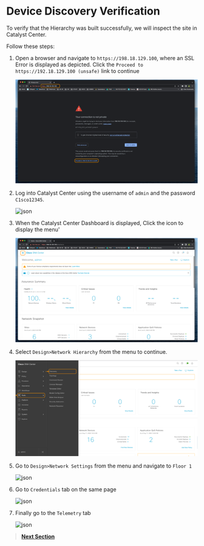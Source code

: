 # Device Discovery Verification

To verify that the Hierarchy was built successfully, we will inspect the site in Catalyst Center.

Follow these steps:

1. Open a browser and navigate to `https://198.18.129.100`, where an SSL Error is displayed as depicted. Click the `Proceed to https://192.18.129.100 (unsafe)` link to continue

   ![json](../assets/DNAC-SSLERROR.png?raw=true "Import JSON")

2. Log into Catalyst Center using the username of `admin` and the password `C1sco12345`.

   ![json](../assets/DNAC-Login.png?raw=true "Import JSON")

3. When the Catalyst Center Dashboard is displayed, Click the  icon to display the menu'

   ![json](../assets/DNAC-Menu.png?raw=true "Import JSON")

4. Select `Design>Network Hierarchy` from the menu to continue.

   ![json](../assets/DNAC-Menu-Discovery.png?raw=true "Import JSON")

6. Go to `Design>Network Settings` from the menu and navigate to `Floor 1`

   ![json](../assets/hold.png?raw=true "Import JSON")

7. Go to `Credentials` tab on the same page

   ![json](../assets/hold.png?raw=true "Import JSON")

8. Finally go to the `Telemetry` tab 

   ![json](../assets/hold.png?raw=true "Import JSON")

> [**Next Section**](./05-summary.md)
